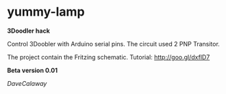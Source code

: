 # yummy-lamp
**3Doodler hack**

Control 3Doobler with Arduino serial pins. 
The circuit used 2 PNP Transitor.

The project contain the Fritzing schematic.
Tutorial: http://goo.gl/dxflD7

**Beta version 0.01**

*DaveCalaway*
